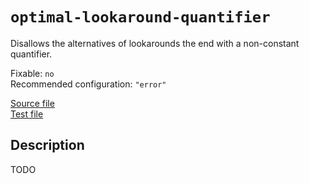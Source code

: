 # `optimal-lookaround-quantifier`

Disallows the alternatives of lookarounds the end with a non-constant quantifier.

Fixable: `no` <br> Recommended configuration: `"error"`

[Source file](https://github.com/RunDevelopment/eslint-plugin-clean-regex/blob/master/lib/rules/optimal-lookaround-quantifier.js) <br> [Test file](https://github.com/RunDevelopment/eslint-plugin-clean-regex/blob/master/tests/lib/rules/optimal-lookaround-quantifier.js)


## Description

TODO